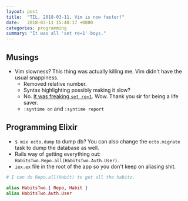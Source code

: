 ```yaml
---
layout: post
title:  "TIL, 2018-03-11, Vim is now faster!"
date:   2018-03-11 15:40:17 +0800
categories: programming
summary: "It was all 'set re=1' boys."
---
```


## Musings

- Vim slowness? This thing was actually killing me. Vim didn't have the usual snappiness.
  - Removed relative number.
  - Syntax highlighting possibly making it slow?
  - No. [It was freaking `set re=1`](https://stackoverflow.com/a/25276429/848915). Wow. Thank you sir for being a life saver.
  - `:syntime on` and `:syntime report`

## Programming Elixir

- `$ mix ecto.dump` to dump db? You can also change the `ecto.migrate` task to dump the database as well.
- Rails way of getting everything out: `HabitsTwo.Repo.all(HabitsTwo.Auth.User)`.
- `iex.ex` file in the root of the app so you don't keep on aliasing shit.

``` elixir
# I can do Repo.all(Habit) to get all the habitz.

alias HabitsTwo.{ Repo, Habit }
alias HabitsTwo.Auth.User
```
